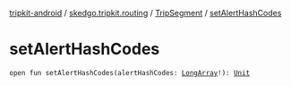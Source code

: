 [tripkit-android](../../index.md) / [skedgo.tripkit.routing](../index.md) / [TripSegment](index.md) / [setAlertHashCodes](./set-alert-hash-codes.md)

# setAlertHashCodes

`open fun setAlertHashCodes(alertHashCodes: `[`LongArray`](https://kotlinlang.org/api/latest/jvm/stdlib/kotlin/-long-array/index.html)`!): `[`Unit`](https://kotlinlang.org/api/latest/jvm/stdlib/kotlin/-unit/index.html)